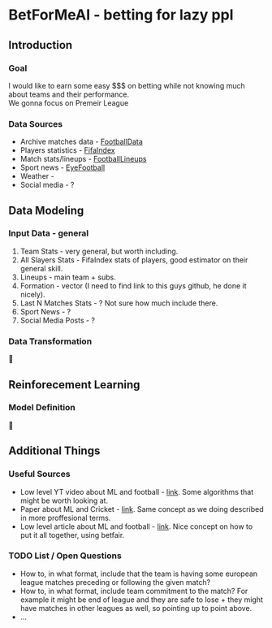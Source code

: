 # BetForMeAI - betting for lazy ppl

## Introduction
### Goal
I would like to earn some easy $$$ on betting while not knowing much about teams and their performance.  
We gonna focus on Premeir League 

### Data Sources
* Archive matches data - [FootballData](http://www.football-data.co.uk)
* Players statistics - [FifaIndex](https://www.fifaindex.com)
* Match stats/lineups - [FootballLineups](https://www.football-lineups.com)
* Sport news - [EyeFootball](https://www.eyefootball.com/archive)
* Weather - []()
* Social media - ?

## Data Modeling
### Input Data - general
1. Team Stats - very general, but worth including.
2. All Slayers Stats - FifaIndex stats of players, good estimator on their general skill.
3. Lineups - main team + subs.
4. Formation - vector (I need to find link to this guys github, he done it nicely).
5. Last N Matches Stats - ? Not sure how much include there.
6. Sport News - ?
7. Social Media Posts - ?

### Data Transformation
:construction:

## Reinforecement Learning
### Model Definition
:construction:

## Additional Things
### Useful Sources
* Low level YT video about ML and football - [link](https://www.youtube.com/watch?v=6tQhoUuQrOw). Some algorithms that might be worth looking at.
* Paper about ML and Cricket - [link](https://arxiv.org/pdf/1511.05837.pdf). Same concept as we doing described in more proffesional terms.
* Low level article about ML and football - [link](https://dashee87.github.io/football/python/predicting-football-results-with-statistical-modelling/). Nice concept on how to put it all together, using betfair.

### TODO List / Open Questions
* How to, in what format, include that the team is having some european league matches preceding or following the given match?
* How to, in what format, include team commitment to the match? For example it might be end of league and they are safe to lose + they might have matches in other leagues as well, so pointing up to point above.
* ...
